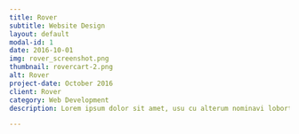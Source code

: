 ```yaml
---
title: Rover
subtitle: Website Design
layout: default
modal-id: 1
date: 2016-10-01
img: rover_screenshot.png
thumbnail: rovercart-2.png
alt: Rover
project-date: October 2016
client: Rover
category: Web Development
description: Lorem ipsum dolor sit amet, usu cu alterum nominavi lobortis. At duo novum diceret. Tantas apeirian vix et, usu sanctus postulant inciderint ut, populo diceret necessitatibus in vim. Cu eum dicam feugiat noluisse.

---
```

